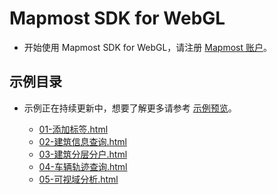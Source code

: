 # Mapmost SDK for WebGL

  - 开始使用 Mapmost SDK for WebGL，请注册 [Mapmost 账户](https://www.mapmost.com/#/productApply/webgl)。

## 示例目录

- 示例正在持续更新中，想要了解更多请参考 [示例预览](https://www.mapmost.com/mapmost_docs/webgl/latest/docs/card-default)。

  - [01-添加标签.html](https://github.com/MapmostSDK/WebGL-Demo/blob/main/example/01-添加标签.html) 
  - [02-建筑信息查询.html](https://github.com/MapmostSDK/WebGL-Demo/main/example/02-建筑信息查询.html) 
  - [03-建筑分层分户.html](https://github.com/MapmostSDK/WebGL-Demo/blob/main/example/03-建筑分层分户.html) 
  - [04-车辆轨迹查询.html](https://github.com/MapmostSDK/WebGL-Demo/blob/main/example/04-车辆轨迹查询.html) 
  - [05-可视域分析.html](https://github.com/MapmostSDK/WebGL-Demo/blob/main/example/05-可视域分析.html) 